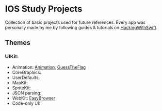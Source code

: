 # IOS Study Projects
Collection of basic projects used for future references.
Every app was personally made by me by following guides & tutorials on [HackingWithSwift](https://www.hackingwithswift.com).

## Themes
### UIKit:

- Animation: [Animation](UIKit/Animation), [GuessTheFlag](UIKit/GuessTHeFlag(UIKit))
- CoreGraphics:
- UserDefaults:
- MapKit:
- SpriteKit:
- JSON parsing:
- WebKit: [EasyBrowser](UIKit/EasyBrower)
- Code-only UI:
